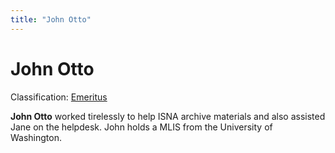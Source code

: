 ```yaml
---
title: "John Otto"
---
```


# John Otto

Classification: [Emeritus][1]

**John Otto** worked tirelessly to help ISNA archive materials and also assisted Jane on the helpdesk. John holds a MLIS from the University of Washington.

[1]: /about/emeritus
